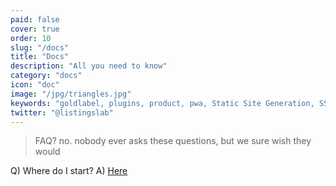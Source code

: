 ```yaml
---
paid: false
cover: true
order: 10
slug: "/docs"
title: "Docs"
description: "All you need to know"
category: "docs"
icon: "doc"
image: "/jpg/triangles.jpg"
keywords: "goldlabel, plugins, product, pwa, Static Site Generation, SSR, free"
twitter: "@listingslab"
---
```


> FAQ? no. nobody ever asks these questions, but we sure wish they would

Q) Where do I start?
A) [Here](/)

